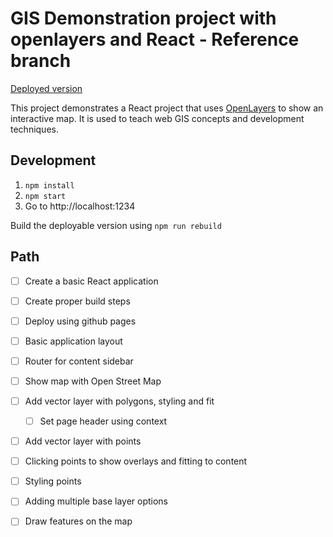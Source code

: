 # GIS Demonstration project with openlayers and React - Reference branch

[Deployed version](https://jhannes.github.io/gis-kata/)

This project demonstrates a React project that uses [OpenLayers](https://openlayers.org)
to show an interactive map. It is used to teach web GIS concepts and development techniques.

## Development

1. `npm install`
2. `npm start`
3. Go to http://localhost:1234

Build the deployable version using `npm run rebuild`

## Path

* [ ] Create a basic React application
* [ ] Create proper build steps
* [ ] Deploy using github pages
* [ ] Basic application layout
* [ ] Router for content sidebar
* [ ] Show map with Open Street Map
* [ ] Add vector layer with polygons, styling and fit
  * [ ] Set page header using context
* [ ] Add vector layer with points
* [ ] Clicking points to show overlays and fitting to content
* [ ] Styling points
* [ ] Adding multiple base layer options
* [ ] Draw features on the map

